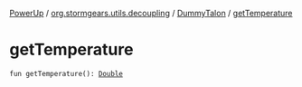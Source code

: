 [PowerUp](../../index.md) / [org.stormgears.utils.decoupling](../index.md) / [DummyTalon](index.md) / [getTemperature](./get-temperature.md)

# getTemperature

`fun getTemperature(): `[`Double`](https://kotlinlang.org/api/latest/jvm/stdlib/kotlin/-double/index.html)